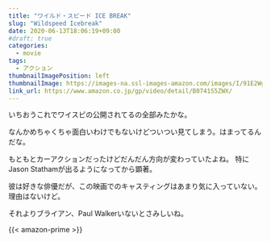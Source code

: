 ```yaml
---
title: "ワイルド・スピード ICE BREAK"
slug: "Wildspeed Icebreak"
date: 2020-06-13T18:06:19+09:00
#draft: true
categories:
  - movie
tags:
  - アクション
thumbnailImagePosition: left
thumbnailImage: https://images-na.ssl-images-amazon.com/images/I/91E2WgLzBKL._SX600_.jpg
link_url: https://www.amazon.co.jp/gp/video/detail/B0741S5ZWX/
---
```

いちおうこれでワイスピの公開されてるの全部みたかな。
<!--more-->
なんかめちゃくちゃ面白いわけでもないけどついつい見てしまう。はまってるんだな。

もともとカーアクションだったけどだんだん方向が変わっていたよね。
特にJason Stathamが出るようになってから顕著。

彼は好きな俳優だが、この映画でのキャスティングはあまり気に入っていない。
理由はないけど。

それよりブライアン、Paul Walkerいないとさみしいね。

{{< amazon-prime >}}
